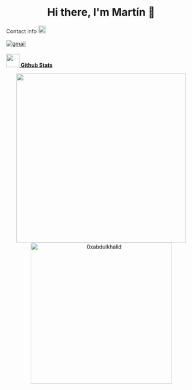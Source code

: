 <h1 align="center">Hi there, I'm Martín 👋</h1>

<div align="center">

</div>

Contact info
<a href="https://www.linkedin.com/in/martinsblanco/" target="_blank">
<img src="https://upload.wikimedia.org/wikipedia/commons/thumb/8/81/LinkedIn_icon.svg/2048px-LinkedIn_icon.svg.png" width="20" alt=linkedin style="margin-bottom: 5px;"/>
</a>

<a href="mailto:maitu387@gmail.com" target="_blank">
<img src=https://img.shields.io/badge/gmail-%2300acee.svg?color=EA4335&style=for-the-badge&logo=gmail&logoColor=white alt=gmail style="margin-bottom: 5px;" />




<img src="https://media.giphy.com/media/iY8CRBdQXODJSCERIr/giphy.gif" width="35"><b> Github Stats </b>
<br>

<div align="center">

<a href="https://github.com/mtnblanco/">
  <img src="https://github-readme-stats.vercel.app/api?username=mtnblanco&include_all_commits=true&count_private=true&show_icons=true&line_height=20&title_color=7A7ADB&icon_color=2234AE&text_color=D3D3D3&bg_color=0,000000,130F40" width="450"/>
  <img src="https://github-readme-stats.vercel.app/api/top-langs?username=mtnblanco&show_icons=true&locale=en&layout=compact&line_height=20&title_color=7A7ADB&icon_color=2234AE&text_color=D3D3D3&bg_color=0,000000,130F40" width="375"  alt="0xabdulkhalid"/>

</a>
</div>

<br>
<br>
<br>
